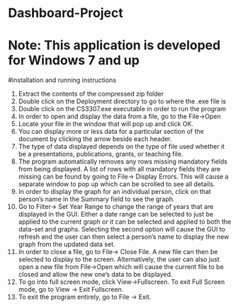 # Dashboard-Project
# Note: This application is developed for Windows 7 and up
#installation and running instructions
1. Extract the contents of the compressed zip folder
2. Double click on the Deployment directory to go to where the .exe file is
3. Double click on the CS3307.exe executable in order to run the program
4. In order to open and display the data from a file, go to the File->Open
5. Locate your file in the window that will pop up and click OK.
6. You can display more or less data for a particular section of the document by clicking the arrow beside each header.
7. The type of data displayed depends on the type of file used whether it be a presentations, publications, grants, or teaching file.
8. The program automatically removes any rows missing mandatory fields from being displayed. A list of rows with all mandatory fields they are missing can be found by going to File-> Display Errors. This will cause a separate window to pop up which can be scrolled to see all details.
9. In order to display the graph for an individual person, click on that person’s name in the Summary field to see the graph.
10. Go to Filter-> Set Year Range to change the range of years that are displayed in the GUI. Either a date range can be selected to just be applied to the current graph or it can be selected and applied to both the data-set and graphs. Selecting the second option will cause the GUI to refresh and the user can then select a person’s name to display the new graph from the updated data set.
11. In order to close a file, go to File-> Close File. A new file can then be selected to display to the screen. Alternatively, the user can also just open a new file from File->Open which will cause the current file to be closed and allow the new one’s data to be displayed.
12. To go into full screen mode, click View->Fullscreen. To exit Full Screen mode, go to View -> Exit Fullscreen.
13. To exit the program entirely, go to File -> Exit.


